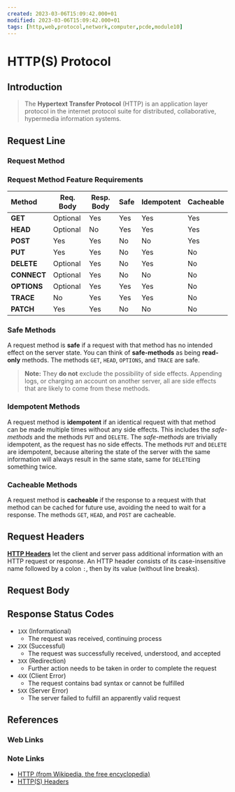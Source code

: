 ```yaml
---
created: 2023-03-06T15:09:42.000+01
modified: 2023-03-06T15:09:42.000+01
tags: [http,web,protocol,network,computer,pcde,module10]
---
```

# HTTP(S) Protocol

## Introduction

>The **Hypertext Transfer Protocol** (HTTP) is an application layer protocol in
>the internet protocol suite for distributed, collaborative,
>hypermedia information systems.

## Request Line

### Request Method

### Request Method Feature Requirements

| Method      | Req. Body | Resp. Body | Safe | Idempotent | Cacheable |
| :---------- | --------- | ---------- | ---- | ---------- | --------- |
| **GET**     | Optional  | Yes        | Yes  | Yes        | Yes       |
| **HEAD**    | Optional  | No         | Yes  | Yes        | Yes       |
| **POST**    | Yes       | Yes        | No   | No         | Yes       |
| **PUT**     | Yes       | Yes        | No   | Yes        | No        |
| **DELETE**  | Optional  | Yes        | No   | Yes        | No        |
| **CONNECT** | Optional  | Yes        | No   | No         | No        |
| **OPTIONS** | Optional  | Yes        | Yes  | Yes        | No        |
| **TRACE**   | No        | Yes        | Yes  | Yes        | No        |
| **PATCH**   | Yes       | Yes        | No   | No         | No        |

### Safe Methods

A request method is **safe** if a request with
that method has no intended effect on the server state.
You can think of **safe-methods** as being **read-only** methods.
The methods `GET`, `HEAD`, `OPTIONS`, and `TRACE` are safe.

>**Note:** They **do not** exclude the possibility of side effects.
>Appending logs, or charging an account on another server,
>all are side effects that are likely to come from these methods.

### Idempotent Methods

A request method is **idempotent** if an identical request with
that method can be made multiple times without any side effects.
This includes the *safe-methods* and the methods `PUT` and `DELETE`.
The *safe-methods* are trivially idempotent,
as the request has no side effects.
The methods `PUT` and `DELETE` are idempotent,
because altering the state of the server with the same information
will always result in the same state, same for `DELETE`ing something twice.

### Cacheable Methods

A request method is **cacheable** if the response to a request with
that method can be cached for future use, avoiding the need to wait for a response.
The methods `GET`, `HEAD`, and `POST` are cacheable.

## Request Headers

[**HTTP Headers**][http-headers-zk] let the client and
server pass additional information with an HTTP request or response.
An HTTP header consists of its case-insensitive name followed by a colon `:`,
then by its value (without line breaks).

## Request Body

## Response Status Codes

* `1XX` (Informational)
  * The request was received, continuing process
* `2XX` (Successful)
  * The request was successfully received, understood, and accepted
* `3XX` (Redirection)
  * Further action needs to be taken in order to complete the request
* `4XX` (Client Error)
  * The request contains bad syntax or cannot be fulfilled
* `5XX` (Server Error)
  * The server failed to fulfill an apparently valid request


## References

### Web Links

<!-- Hidden References -->

### Note Links

* [HTTP (from Wikipedia, the free encyclopedia)][http-wiki]
* [HTTP(S) Headers][http-headers-zk]

<!-- Hidden References -->
[http-wiki]: https://en.wikipedia.org/wiki/HTTP "HTTP (from Wikipedia, the free encyclopedia)"
[http-headers-zk]: ./http-headers.md "HTTP(S) Headers"